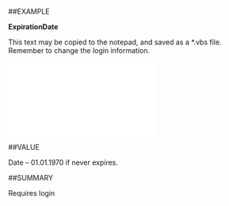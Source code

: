 
##EXAMPLE

**ExpirationDate**

This text may be copied to the notepad, and saved as a *.vbs file. Remember to change the login information.

![](..\..\Examples\vbs\SOSettings.ExpirationDate.vbs.txt)


##VALUE

Date – 01.01.1970 if never expires.


##SUMMARY

Requires login

